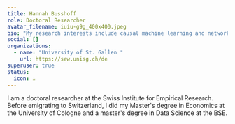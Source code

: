 ```yaml
---
title: Hannah Busshoff
role: Doctoral Researcher
avatar_filename: iuiu-g9g_400x400.jpeg
bio: "My research interests include causal machine learning and network science. "
social: []
organizations:
  - name: "University of St. Gallen "
    url: https://sew.unisg.ch/de
superuser: true
status:
  icon: ☕️
---
```

I am a doctoral researcher at the Swiss Institute for Empirical Research. Before emigrating to Switzerland, I did my Master's degree in Economics at the University of Cologne and a master's degree in Data Science at the BSE.